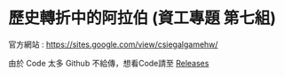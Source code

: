 # 歷史轉折中的阿拉伯 (資工專題 第七組)
官方網站 : https://sites.google.com/view/csiegalgamehw/

由於 Code 太多 Github 不給傳，想看Code請至 [Releases](https://github.com/JustinIanHero/csiegalgamehw/releases)
